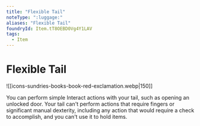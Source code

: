 ```yaml
---
title: "Flexible Tail"
noteType: ":luggage:"
aliases: "Flexible Tail"
foundryId: Item.tT8OEBD0Vg4Y1LAV
tags:
  - Item
---
```


# Flexible Tail
![[icons-sundries-books-book-red-exclamation.webp|150]]

You can perform simple Interact actions with your tail, such as opening an unlocked door. Your tail can't perform actions that require fingers or significant manual dexterity, including any action that would require a check to accomplish, and you can't use it to hold items.
